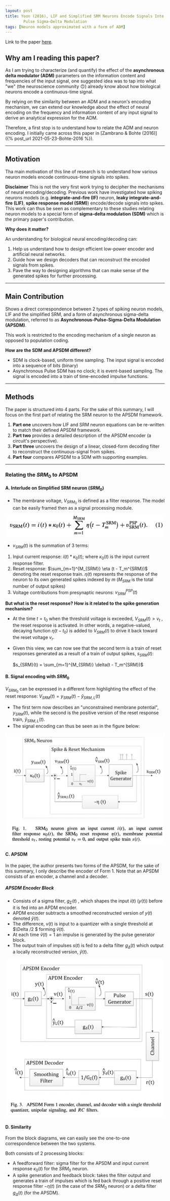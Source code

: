 ```yaml
---
layout: post 
title: Yoon (2016), LIF and Simplified SRM Neurons Encode Signals Into Spikes via a Form of Asynchronous
        Pulse Sigma–Delta Modulation 
tags: [Neuron models approximated with a form of ADM]
---
```


[comment]: <> ([Neural Encoding/Decoding with ADM])


Link to the paper [here](https://ieeexplore.ieee.org/document/7419261).


## Why am I reading this paper?
As I am trying to characterize (and quantify) the effect of the **asynchronous delta modulator (ADM)** parameters on the information content and frequencies of the input signal, one suggested idea was to tap into what "we" (the neuroscience community 🙃)  already know about how biological neurons encode a continuous-time signal.

By relying on the similarity between an ADM and a neuron's encoding mechanism, we can extend our knowledge about the effect of neural encoding on the frequency and information content of any input signal to derive an analytical expression for the ADM.

Therefore, a first stop is to understand how to relate the ADM and neuron encoding. I initially came across this paper in [Zambrano & Bohte (2016)]({% post_url 2021-05-23-Bohte-2016 %}).

----
## Motivation
Tha main motivation of this line of research is to understand how various neuron models encode continuous-time signals into spikes.


**Disclaimer**
This is not the very first work trying to decipher the mechanisms of neural encoding/decoding. Previous work have investigated how spiking neurons models (e.g. **integrate-and-fire (IF)** neuron, **leaky integrate-and-fire (LIF)**, **spike response model (SRM)**) encode/decode signals into spikes.
This work can thus be seen as complementary to these studies relating neuron models to a special form of **sigma-delta modulation (SDM)** which is the primary paper's contribution.

**Why does it matter?**

An understanding for biological neural encoding/decoding can:

1. Help us understand how to design efficient low-power encoder and artificial neural networks.
2. Guide how we design decoders that can reconstruct the encoded signals from spikes.
3. Pave the way to designing algorithms that can make sense of the generated spikes for further processing.

---
## Main  Contribution
Shows a direct correspondence between 2 types of spiking neuron models, LIF and the simplified SRM, and a  form of asynchronous sigma-delta modulation, referred to as **Asynchronous-Pulse-Sigma-Delta Modulation (APSDM)**.

This work is restricted to the encoding mechanism of a single neuron as opposed to population coding.

**How are the SDM and APSDM different?**
- SDM is clock-based, uniform time sampling. The input signal is encoded into a sequence of bits (binary)
- Asynchronous Pulse SDM has no clock; it is event-based sampling. The signal is encoded into a train of time-encoded impulse functions. 

---
## Methods
The paper is structured into 4 parts. For the sake of this summary, I will focus on the first part of relating the SRM neuron to the APSDM framework.

1. **Part one** uncovers how LIF and SRM neuron equations can be re-written to match their defined APSDM framework.
2. **Part two** provides a detailed description of the APSDM encoder (a circuit's perspective).
3. **Part three** uncovers the design of a linear, closed-form decoding filter to reconstruct the continuous-signal from spikes.
4. **Part four** compares APSDM to a SDM with supporting examples.

---
### Relating the $SRM_0$ to APSDM
#### A. Interlude on Simplified SRM neuron ($SRM_0$)
-  The membrane voltage, $V_{SRM_0}$ is defined as a filter response. The model can be easily framed then as a signal processing module.
   
![SRM_eq](/blog/figures/SRM_equation.png)
- $v_{SRM}(t)$ is the summation of 3 terms:
1. Input current response: $i(t) * \kappa_0(t)$; where $\kappa_0(t)$ is the input current response filter.
2. Reset response: $\sum_{m=1}^{M_{SRM}} \eta (t - T_m^{SRM})$ denoting the reset response train.  $\eta(t)$ represents the response of the neuron to its own generated spikes indexed by $m$ ($M_{SRM}$ is the total number of output spikes)
3. Voltage contributions from presynaptic neurons: $v_{SRM}^{PSP}(t)$

**But what is the reset response? How is it related to the spike generation mechanism?**
- At the time $t = t_0$ when the threshold voltage is exceeded, $V_{SRM}(t) > v_{t}$ , the reset response is activated. In other words, a negative-valued, decaying function $\eta(t-t_0)$ is added to $V_{SRM}(t)$ to drive it back toward the reset voltage $v_r$.
- Given this view, we can now see that the second term is a train of reset responses generated as a result of a train of output spikes, $s_{SRM}(t)$:

  $s_{SRM}(t) = \sum_{m=1}^{M_{SRM}} \delta(t - T_m^{SRM})$

#### B. Signal encoding with $SRM_0$
$V_{SRM_0}$ can be expressed in a different form highlighting the effect of the reset response:
$V_{SRM}(t) = y_{SRM}(t) - \hat y_{SRM,L}(t)$

- The first term now describes an "unconstrained membrane potential", $y_{SRM}(t)$, while the second is the positive version of the reset response train, $\hat y_{SRM,L}(t)$.
- The signal encoding can thus be seen as in the figure below:

![SRM](/blog/figures/SRM0neuron.png)


#### C. APSDM

In the paper, the author presents two forms of the APSDM, for the sake of this summary, I only describe the encoder of Form 1. Note that an APSDM consists of an encoder, a channel and a decoder.

##### APSDM Encoder Block

- Consists of a sigma filter, $g_\Sigma(t)$ , which shapes the input $i(t)$ ($y(t)$) before it is fed into an APDM encoder.
- APDM encoder subtracts a smoothed reconstructed version of $y(t)$ denoted $\hat y (t)$.
- The difference, $v(t)$ is input to a quantizer with a single threshold at $\Delta /2 $ forming $\hat v(t)$.
- At each time $\hat v(t) = 1$ an impulse is generated by the pulse generator block.
- The output train of impulses $s(t)$ is fed to a delta filter $g_\Delta (t)$ which output a locally reconstructed version, $\hat y (t)$.

![APSDM](/blog/figures/APSDM.png)

#### D. Similarity

From the block diagrams, we can easily see the one-to-one correspondence between the two systems. 

Both consists of 2 processing blocks: 
- A feedforward filter: sigma filter for the APSDM and input current response  $\kappa_0(t)$ for the $SRM_0$ neuron.
- A spike generation and feedback block:  takes the filter output and generates a train of impulses which is fed back through a positive reset response filter $-\eta (t)$ (in the case of the $SRM_0$ neuron) or a delta filter $g_\Delta (t)$ (for the APSDM).
